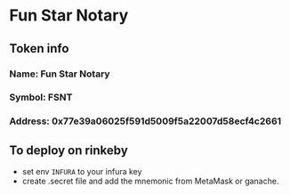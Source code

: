 # Fun Star Notary

## Token info
### Name: Fun Star Notary
### Symbol: FSNT
### Address: 0x77e39a06025f591d5009f5a22007d58ecf4c2661

## To deploy on rinkeby
- set env `INFURA` to your infura key
- create .secret file and add the mnemonic from MetaMask or ganache.
